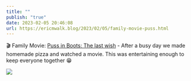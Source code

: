 ```yaml
---
title: ""
publish: "true"
date: 2023-02-05 20:46:08
url: https://ericmwalk.blog/2023/02/05/family-movie-puss.html
---
```


🎬 Family Movie: [Puss in Boots: The last wish](https://m.imdb.com/title/tt3915174/) - After a busy day we made homemade pizza and watched a movie. This was entertaining enough to keep everyone together 😁


![](https://ericmwalk.blog/uploads/2023/ae08415d0a.jpg)